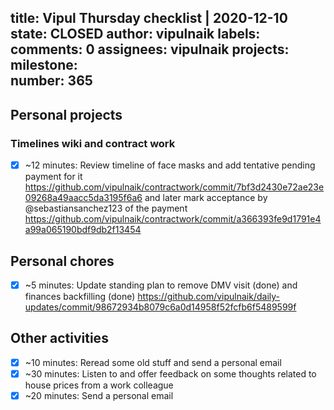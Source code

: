 title:	Vipul Thursday checklist | 2020-12-10
state:	CLOSED
author:	vipulnaik
labels:	
comments:	0
assignees:	vipulnaik
projects:	
milestone:	
number:	365
--
## Personal projects

### Timelines wiki and contract work

- [x] ~12 minutes: Review timeline of face masks and add tentative pending payment for it https://github.com/vipulnaik/contractwork/commit/7bf3d2430e72ae23e09268a49aacc5da3195f6a6 and later mark acceptance by @sebastiansanchez123 of the payment https://github.com/vipulnaik/contractwork/commit/a366393fe9d1791e4a99a065190bdf9db2f13454

## Personal chores

- [x] ~5 minutes: Update standing plan to remove DMV visit (done) and finances backfilling (done) https://github.com/vipulnaik/daily-updates/commit/98672934b8079c6a0d14958f52fcfb6f5489599f

## Other activities

- [x] ~10 minutes: Reread some old stuff and send a personal email
- [x] ~30 minutes: Listen to and offer feedback on some thoughts related to house prices from a work colleague
- [x] ~20 minutes: Send a personal email
